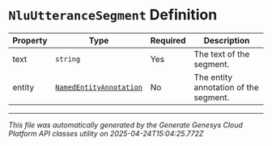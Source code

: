 # `NluUtteranceSegment` Definition

| Property | Type | Required | Description |
|----------|------|----------|-------------|
| text | `string` | Yes | The text of the segment. |
| entity | [`NamedEntityAnnotation`](namedentityannotation-definition.md) | No | The entity annotation of the segment. |

---

*This file was automatically generated by the Generate Genesys Cloud Platform API classes utility on 2025-04-24T15:04:25.772Z*